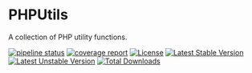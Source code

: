 # PHPUtils

A collection of PHP utility functions.

[![pipeline status](https://gitlab.com/Programie/PHPUtils/badges/master/pipeline.svg)](https://gitlab.com/Programie/PHPUtils/commits/master)
[![coverage report](https://gitlab.com/Programie/PHPUtils/badges/master/coverage.svg)](https://gitlab.com/Programie/PHPUtils/commits/master)
[![License](https://poser.pugx.org/programie/phputils/license.svg)](https://packagist.org/packages/programie/phputils)
[![Latest Stable Version](https://poser.pugx.org/programie/phputils/v/stable.svg)](https://packagist.org/packages/programie/phputils)
[![Latest Unstable Version](https://poser.pugx.org/programie/phputils/v/unstable.svg)](https://packagist.org/packages/programie/phputils)
[![Total Downloads](https://poser.pugx.org/programie/phputils/downloads.svg)](https://packagist.org/packages/programie/phputils)